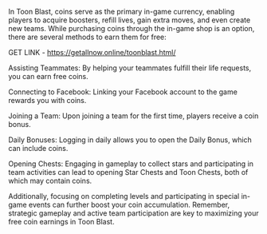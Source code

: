 In Toon Blast, coins serve as the primary in-game currency, enabling
players to acquire boosters, refill lives, gain extra moves, and even
create new teams. While purchasing coins through the in-game shop is an
option, there are several methods to earn them for free:

GET LINK - https://getallnow.online/toonblast.html/

Assisting Teammates: By helping your teammates fulfill their life
requests, you can earn free coins.

Connecting to Facebook: Linking your Facebook account to the game
rewards you with coins.

Joining a Team: Upon joining a team for the first time, players receive
a coin bonus.

Daily Bonuses: Logging in daily allows you to open the Daily Bonus,
which can include coins.

Opening Chests: Engaging in gameplay to collect stars and participating
in team activities can lead to opening Star Chests and Toon Chests, both
of which may contain coins.

Additionally, focusing on completing levels and participating in special
in-game events can further boost your coin accumulation. Remember,
strategic gameplay and active team participation are key to maximizing
your free coin earnings in Toon Blast.
